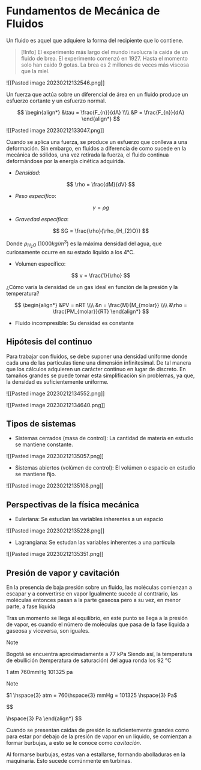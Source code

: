# Fundamentos de Mecánica de Fluidos

Un fluido es aquel que adquiere la forma del recipiente que lo contiene.


>[!Info]
>El experimento más largo del mundo involucra la caida de un fluido de brea. El experimento comenzó en 1927. Hasta el momento solo han caido 9 gotas.
>La brea es 2 millones de veces más viscosa que la miel.

![[Pasted image 20230212132546.png]]

Un fuerza que actúa sobre un diferencial de área en un fluido produce un esfuerzo cortante y un esfuerzo normal.

$$
\begin{align*}
	&\tau = \frac{F_{n}}{dA} \\\\
	&P = \frac{F_{n}}{dA}
\end{align*}
$$

![[Pasted image 20230212133047.png]]

Cuando se aplica una fuerza, se produce un esfuerzo que conlleva a una deformación. Sin embargo, en fluidos a diferencia de como sucede en la mecánica de sólidos, una vez retirada la fuerza, el fluido continua deformándose por la energía cinética adquirida.


- _Densidad_:

$$
	\rho = \frac{dM}{dV}
$$

- _Peso específico_:

$$
	\gamma = \rho g
$$

- _Gravedad específica_:

$$
	SG = \frac{\rho}{\rho_{H_{2}O}}
$$

Donde $\rho_{H_{2}O}$  $(1000 kg/m^3)$ es la máxima densidad del agua, que curiosamente ocurre en su estado líquido a los 4°C.


- Volumen específico:

$$
	v = \frac{1}{\rho}
$$


¿Cómo varía la densidad de un gas ideal en función de la presión y la temperatura?

$$
\begin{align*}
	&PV = nRT \\\\
	&n = \frac{M}{M_{molar}} \\\\
	&\rho = \frac{PM_{molar}}{RT}
\end{align*}
$$


- Fluido incompresible: Su densidad es constante



## Hipótesis del continuo


Para trabajar con fluidos, se debe suponer una densidad uniforme donde cada una de las partículas tiene una dimensión infinitesimal. De tal manera que los cálculos adquieren un carácter continuo en lugar de discreto. En tamaños grandes se puede tomar esta simplificación sin problemas, ya que, la densidad es suficientemente uniforme.

![[Pasted image 20230212134552.png]]

![[Pasted image 20230212134640.png]]


## Tipos de sistemas


- Sistemas cerrados (masa de control): La cantidad de materia en estudio se mantiene constante.


![[Pasted image 20230212135057.png]]


- Sistemas abiertos (volúmen de control): El volúmen o espacio en estudio se mantiene fijo.

![[Pasted image 20230212135108.png]]



## Perspectivas de la física mecánica

- Euleriana: Se estudian las variables inherentes a un espacio

![[Pasted image 20230212135228.png]]



- Lagrangiana: Se estudan las variables inherentes a una partícula

![[Pasted image 20230212135351.png]]





## Presión de vapor y cavitación

En la presencia de baja presión sobre un fluido, las moléculas comienzan a escapar y a convertirse en vapor
Igualmente sucede al conttrario, las moléculas entonces pasan a la parte gaseosa pero a su vez, en menor parte, a fase líquida

Tras un momento se llega al equilibrio, en este punto se llega a la presión de vapor, es cuando el número de moléculas que pasa de la fase líquida a gaseosa y viceversa, son iguales.


>[!Note]
>Bogotá se encuentra aproximadamente a 77 kPa
>Siendo así, la temperatura de ebullición (temperatura de saturación) del agua ronda los 92 °C

1 atm 760mmHg 101325 pa

>[!Note]
>$1 \hspace{3} atm  = 760\hspace{3} mmHg = 101325 \hspace{3} Pa$

$$

 \hspace{3} Pa
\end{align*}
$$

Cuando se presentan caidas de presión lo suficientemente grandes como para estar por debajo de la presión de vapor en un liquido, se comienzan a formar burbujas, a esto se le conoce como _cavitación_.

Al formarse burbujas, estas van a estallarse, formando abolladuras en la maquinaria.
Esto sucede comúnmente en turbinas.




